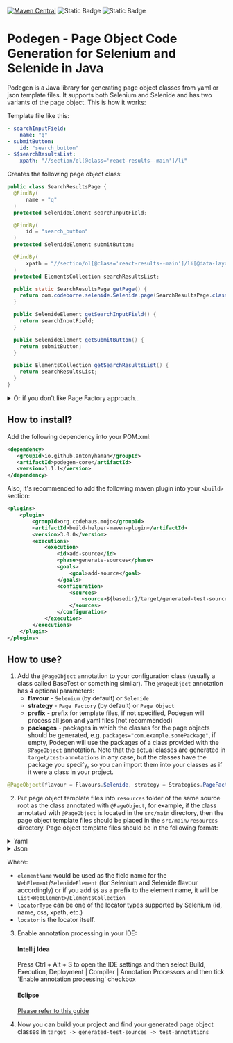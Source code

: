 [![Maven Central](https://github.com/antonyhaman/podegen/actions/workflows/maven-publish.yml/badge.svg)](https://github.com/antonyhaman/podegen/actions/workflows/maven-publish.yml) ![Static Badge](https://img.shields.io/badge/license-Apache%202.0-green)   ![Static Badge](https://img.shields.io/badge/Java-17-green) 


# Podegen - Page Object Code Generation for Selenium and Selenide in Java

Podegen is a Java library for generating page object classes from yaml or json template files. 
It supports both Selenium and Selenide and has two variants of the page object. This is how it works:

Template file like this:
```yaml
- searchInputField:
    name: "q"
- submitButton:
    id: "search_button"
- $$searchResultsList:
    xpath: "//section/ol[@class='react-results--main']/li"
```
Creates the following page object class:

```java
public class SearchResultsPage {
  @FindBy(
      name = "q"
  )
  protected SelenideElement searchInputField;

  @FindBy(
      id = "search_button"
  )
  protected SelenideElement submitButton;

  @FindBy(
      xpath = "//section/ol[@class='react-results--main']/li[@data-layout='organic']"
  )
  protected ElementsCollection searchResultsList;

  public static SearchResultsPage getPage() {
    return com.codeborne.selenide.Selenide.page(SearchResultsPage.class);
  }

  public SelenideElement getSearchInputField() {
    return searchInputField;
  }

  public SelenideElement getSubmitButton() {
    return submitButton;
  }

  public ElementsCollection getSearchResultsList() {
    return searchResultsList;
  }
}


```
<details>
  <summary>Or if you don't like Page Factory approach...</summary>
  ...you can also enjoy 'classic' Page Object: 

```java
public class SearchResultsPage {
  protected By searchInputField = By.name("q");

  protected By submitButton = By.id("search_button");

  protected By searchResultsList = By.xpath("//section/ol[@class='react-results--main']/li");

  protected WebDriver driver;

  public SearchResultsPage(WebDriver driver) {
    this.driver = driver;
  }

  public WebElement getSearchInputField() {
    return driver.findElement(searchInputField);
  }

  public WebElement getSubmitButton() {
    return driver.findElement(submitButton);
  }

  public List<WebElement> getSearchResultsList() {
    return driver.findElements(searchResultsList);
  }
}
```
</details>

## How to install?

Add the following dependency into your POM.xml:
```xml
<dependency>
   <groupId>io.github.antonyhaman</groupId>
   <artifactId>podegen-core</artifactId>
   <version>1.1.1</version>
</dependency>
```

Also, it's recommended to add the following maven plugin into your `<build>` section:
```xml
<plugins>
    <plugin>
        <groupId>org.codehaus.mojo</groupId>
        <artifactId>build-helper-maven-plugin</artifactId>
        <version>3.0.0</version>
        <executions>
            <execution>
                <id>add-source</id>
                <phase>generate-sources</phase>
                <goals>
                    <goal>add-source</goal>
                </goals>
                <configuration>
                    <sources>
                        <source>${basedir}/target/generated-test-sources/test-annotations/</source>
                    </sources>
                </configuration>
            </execution>
        </executions>
    </plugin>
</plugins>
```

## How to use?

1. Add the `@PageObject` annotation to your configuration class (usually a class called BaseTest or something similar). 
The `@PageObject` annotation has 4 optional parameters:
  	- **flavour** - `Selenium` (by default) or `Selenide`
  	- **strategy** - `Page Factory` (by default) or `Page Object`
  	- **prefix** - prefix for template files, if not specified, Podegen will process all json and yaml files (not recommended)
  	- **packages** - packages in which the classes for the page objects should be generated, e.g. `packages="com.example.somePackage"`,
      if empty, Podegen will use the packages of a class provided with the `@PageObject` annotation. 
      Note that the actual classes are generated in `target/test-annotations` in any case, but the classes have the package you specify,
      so you can import them into your classes as if it were a class in your project.

```java
@PageObject(flavour = Flavours.Selenide, strategy = Strategies.PageFactory, prefix = "PO_", packages = "com.example.test")
```

2. Put page object template files into `resources` folder of the same source root as the class annotated with `@PageObject`, for example, if the class annotated with `@PageObject` is located in the `src/main` directory, then the page object template files should be placed in the `src/main/resources` directory. Page object template files should be in the following format:

  <details>
     <summary>Yaml</summary>
  
   ```yaml
         - elementName:
           locatorType: "locator"		
   ```
  
  </details>

  <details>
     <summary>Json</summary>
  
  ```json
      [
        {
          "elementName": {
             "locatorType": "locator"
           }
         }
       ]
  ```
   </details>

Where:
   - `elementName` would be used as the field name for the `WebElement`/`SelenideElement` (for Selenium and Selenide flavour accordingly) 
or if you add `$$` as a prefix to the element name, it will be `List<WebElement>`/`ElementsCollection`
   - `locatorType` can be one of the locator types supported by Selenium (id, name, css, xpath, etc.)
   - `locator` is the locator itself.

3. Enable annotation processing in your IDE:

    #### Intellij Idea
      Press Ctrl + Alt + S to open the IDE settings and then select Build, Execution, Deployment | Compiler | Annotation Processors and then tick 'Enable annotation processing' checkbox

    #### Eclipse
     [Please refer to this guide](https://shorturl.at/goEJ9)
   
4. Now you can build your project and find your generated page object classes in `target -> generated-test-sources -> test-annotations`
